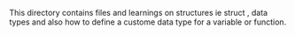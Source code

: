 This directory contains files and learnings on structures ie struct , data types
and also how to define a custome data type for a variable or function.
